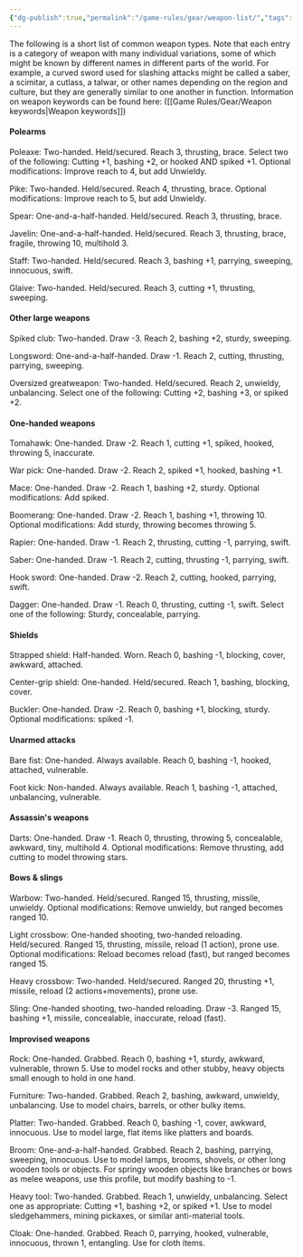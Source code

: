 ```yaml
---
{"dg-publish":true,"permalink":"/game-rules/gear/weapon-list/","tags":["review"]}
---
```


The following is a short list of common weapon types. Note that each entry is a category of weapon with many individual variations, some of which might be known by different names in different parts of the world. For example, a curved sword used for slashing attacks might be called a saber, a scimitar, a cutlass, a talwar, or other names depending on the region and culture, but they are generally similar to one another in function. Information on weapon keywords can be found here: ([[Game Rules/Gear/Weapon keywords\|Weapon keywords]])

#### Polearms

Poleaxe: Two-handed. Held/secured. Reach 3, thrusting, brace. Select two of the following: Cutting +1, bashing +2, or hooked AND spiked +1. Optional modifications: Improve reach to 4, but add Unwieldy.

Pike: Two-handed. Held/secured. Reach 4, thrusting, brace. Optional modifications: Improve reach to 5, but add Unwieldy.

Spear: One-and-a-half-handed. Held/secured. Reach 3, thrusting, brace.

Javelin: One-and-a-half-handed. Held/secured. Reach 3, thrusting, brace, fragile, throwing 10, multihold 3.

Staff: Two-handed. Held/secured. Reach 3, bashing +1, parrying, sweeping, innocuous, swift.

Glaive: Two-handed. Held/secured. Reach 3, cutting +1, thrusting, sweeping.

#### Other large weapons

Spiked club: Two-handed. Draw -3. Reach 2, bashing +2, sturdy, sweeping.

Longsword: One-and-a-half-handed. Draw -1. Reach 2, cutting, thrusting, parrying, sweeping.

Oversized greatweapon: Two-handed. Held/secured. Reach 2, unwieldy, unbalancing. Select one of the following: Cutting +2, bashing +3, or spiked +2.

#### One-handed weapons

Tomahawk: One-handed. Draw -2. Reach 1, cutting +1, spiked, hooked, throwing 5, inaccurate.

 War pick: One-handed. Draw -2. Reach 2, spiked +1, hooked, bashing +1.

Mace: One-handed. Draw -2. Reach 1, bashing +2, sturdy. Optional modifications: Add spiked.

Boomerang: One-handed. Draw -2. Reach 1, bashing +1, throwing 10. Optional modifications: Add sturdy, throwing becomes throwing 5.

Rapier: One-handed. Draw -1. Reach 2, thrusting, cutting -1, parrying, swift.

Saber: One-handed. Draw -1. Reach 2, cutting, thrusting -1, parrying, swift.

Hook sword: One-handed. Draw -2. Reach 2, cutting, hooked, parrying, swift.

Dagger: One-handed. Draw -1. Reach 0, thrusting, cutting -1, swift. Select one of the following: Sturdy, concealable, parrying.

#### Shields

Strapped shield: Half-handed. Worn. Reach 0, bashing -1, blocking, cover, awkward, attached.

Center-grip shield: One-handed. Held/secured. Reach 1, bashing, blocking, cover.

Buckler: One-handed. Draw -2. Reach 0, bashing +1, blocking, sturdy. Optional modifications: spiked -1.

#### Unarmed attacks

Bare fist: One-handed. Always available. Reach 0, bashing -1, hooked, attached, vulnerable. 

Foot kick: Non-handed. Always available. Reach 1, bashing -1, attached, unbalancing, vulnerable.

####  Assassin's weapons

Darts: One-handed. Draw -1. Reach 0, thrusting, throwing 5, concealable, awkward, tiny, multihold 4. Optional modifications: Remove thrusting, add cutting to model throwing stars.

#### Bows & slings

Warbow: Two-handed. Held/secured. Ranged 15, thrusting, missile, unwieldy. Optional modifications: Remove unwieldy, but ranged becomes ranged 10.

Light crossbow: One-handed shooting, two-handed reloading. Held/secured. Ranged 15, thrusting, missile, reload (1 action), prone use. Optional modifications: Reload becomes reload (fast), but ranged becomes ranged 15.

Heavy crossbow: Two-handed. Held/secured. Ranged 20, thrusting +1, missile, reload (2 actions+movements), prone use.

Sling: One-handed shooting, two-handed reloading. Draw -3. Ranged 15, bashing +1, missile, concealable, inaccurate, reload (fast).

#### Improvised weapons

Rock: One-handed. Grabbed. Reach 0, bashing +1, sturdy, awkward, vulnerable, thrown 5. Use to model rocks and other stubby, heavy objects small enough to hold in one hand.

Furniture: Two-handed. Grabbed. Reach 2, bashing, awkward, unwieldy, unbalancing. Use to model chairs, barrels, or other bulky items.

Platter: Two-handed. Grabbed. Reach 0, bashing -1, cover, awkward, innocuous. Use to model large, flat items like platters and boards.

Broom: One-and-a-half-handed. Grabbed. Reach 2, bashing, parrying, sweeping, innocuous. Use to model lamps, brooms, shovels, or other long wooden tools or objects. For springy wooden objects like branches or bows as melee weapons, use this profile, but modify bashing to -1.

Heavy tool: Two-handed. Grabbed. Reach 1, unwieldy, unbalancing. Select one as appropriate: Cutting +1, bashing +2, or spiked +1. Use to model sledgehammers, mining pickaxes, or similar anti-material tools.

Cloak: One-handed. Grabbed. Reach 0, parrying, hooked, vulnerable, innocuous, thrown 1, entangling. Use for cloth items.